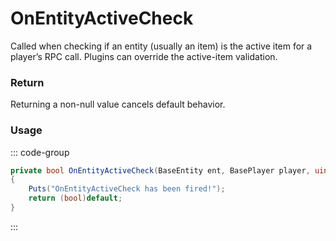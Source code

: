 # OnEntityActiveCheck
<Badge type="info" text="Entity"/>[<Badge type="danger" text="Carbon Compatible"/>](https://github.com/CarbonCommunity/Carbon)[<Badge type="warning" text="Oxide Compatible"/>](https://github.com/OxideMod/Oxide.Rust)
Called when checking if an entity (usually an item) is the active item for a player’s RPC call. Plugins can override the active-item validation.

### Return
Returning a non-null value cancels default behavior.

### Usage
::: code-group
```csharp [Example]
private bool OnEntityActiveCheck(BaseEntity ent, BasePlayer player, uint id, string debugName)
{
	Puts("OnEntityActiveCheck has been fired!");
	return (bool)default;
}
```
:::
